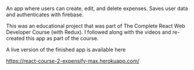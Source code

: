 An app where users can create, edit, and delete expenses. Saves user data and authenticates with firebase.

This was an educational project that was part of The Complete React Web Developer Course (with Redux). I followed along with the videos and re-created this app as part of the course.

A live version of the finished app is available here 

https://react-course-2-expensify-max.herokuapp.com/